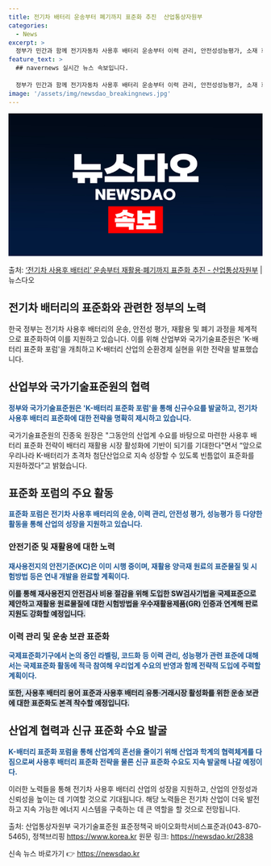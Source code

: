 ```yaml
---
title: 전기차 배터리 운송부터 폐기까지 표준화 추진  산업통상자원부
categories:
  - News
excerpt: >
  정부가 민간과 함께 전기자동차 사용후 배터리 운송부터 이력 관리, 안전성성능평가, 소재 회수 및 재활용, 폐…
feature_text: >
  ## navernews 실시간 뉴스 속보입니다.

  정부가 민간과 함께 전기자동차 사용후 배터리 운송부터 이력 관리, 안전성성능평가, 소재 회수 및 재활용, 폐…
image: '/assets/img/newsdao_breakingnews.jpg'
---
```


![뉴스다오 속보](/assets/img/newsdao_breakingnews.jpg)

<p>출처: <a href="https://newsdao.kr/2838" rel="dofollow">‘전기차 사용후 배터리’ 운송부터 재활용·폐기까지 표준화 추진 - 산업통상자원부</a> | 뉴스다오</p>

<h2>전기차 배터리의 표준화와 관련한 정부의 노력</h2>

<p data-ke-size="size16">한국 정부는 전기차 사용후 배터리의 운송, 안전성 평가, 재활용 및 폐기 과정을 체계적으로 표준화하여 이를 지원하고 있습니다. 이를 위해 산업부와 국가기술표준원은 'K-배터리 표준화 포럼'을 개최하고 K-배터리 산업의 순환경제 실현을 위한 전략을 발표했습니다.</p>

<h2>산업부와 국가기술표준원의 협력</h2>
<p><b><span style="color: #1a5490;">정부와 국가기술표준원은 'K-배터리 표준화 포럼'을 통해 신규수요를 발굴하고, 전기차 사용후 배터리 표준화에 대한 전략을 명확히 제시하고 있습니다. </span></b></p>

국가기술표준원의 진종욱 원장은 "그동안의 산업계 수요를 바탕으로 마련한 사용후 배터리 표준화 전략이 배터리 재활용 시장 활성화에 기반이 되기를 기대한다"면서 “앞으로 우리나라 K-배터리가 초격차 첨단산업으로 지속 성장할 수 있도록 빈틈없이 표준화를 지원하겠다”고 밝혔습니다.

<h2>표준화 포럼의 주요 활동</h2>
<p><b><span style="color: #1a5490;">표준화 포럼은 전기차 사용후 배터리의 운송, 이력 관리, 안전성 평가, 성능평가 등 다양한 활동을 통해 산업의 성장을 지원하고 있습니다.</span></b></p>

<h3>안전기준 및 재활용에 대한 노력</h3>
<p><b><span style="color: #1a5490;">재사용전지의 안전기준(KC)은 이미 시행 중이며, 재활용 양극재 원료의 표준물질 및 시험방법 등은 연내 개발을 완료할 계획이다.</span></b></p>
<p><b><span style="background-color: #21538527;">이를 통해 재사용전지 안전검사 비용 절감을 위해 도입한 SW검사기법을 국제표준으로 제안하고 재활용 원료물질에 대한 시험방법을 우수재활용제품(GR) 인증과 연계해 판로지원도 강화할 예정입니다.</span></b></p>

<h3>이력 관리 및 운송 보관 표준화</h3>
<p><b><span style="color: #1a5490;">국제표준화기구에서 논의 중인 라벨링, 코드화 등 이력 관리, 성능평가 관련 표준에 대해서는 국제표준화 활동에 적극 참여해 우리업계 수요의 반영과 함께 전략적 도입에 주력할 계획이다. </span></b></p>
<p><b><span style="background-color: #21538527;">또한, 사용후 배터리 용어 표준과 사용후 배터리 유통·거래시장 활성화를 위한 운송 보관에 대한 표준화도 본격 착수할 예정입니다.</span></b></p>

<h2>산업계 협력과 신규 표준화 수요 발굴</h2>
<p><b><span style="color: #1a5490;">K-배터리 표준화 포럼을 통해 산업계의 혼선을 줄이기 위해 산업과 학계의 협력체계를 다짐으로써 사용후 배터리 표준화 전략을 물론 신규 표준화 수요도 지속 발굴해 나갈 예정이다. </span></b></p>

이러한 노력들을 통해 전기차 사용후 배터리 산업의 성장을 지원하고, 산업의 안정성과 신뢰성을 높이는 데 기여할 것으로 기대됩니다. 해당 노력들은 전기차 산업이 더욱 발전하고 지속 가능한 에너지 시스템을 구축하는 데 큰 역할을 할 것으로 전망됩니다. 

출처: 산업통상자원부 국가기술표준원 표준정책국 바이오화학서비스표준과(043-870-5465), 정책브리핑 https://www.korea.kr
원문 링크: https://newsdao.kr/2838
 

신속 뉴스 바로가기 👉 <a href="https://newsdao.kr" rel="dofollow">https://newsdao.kr</a>


